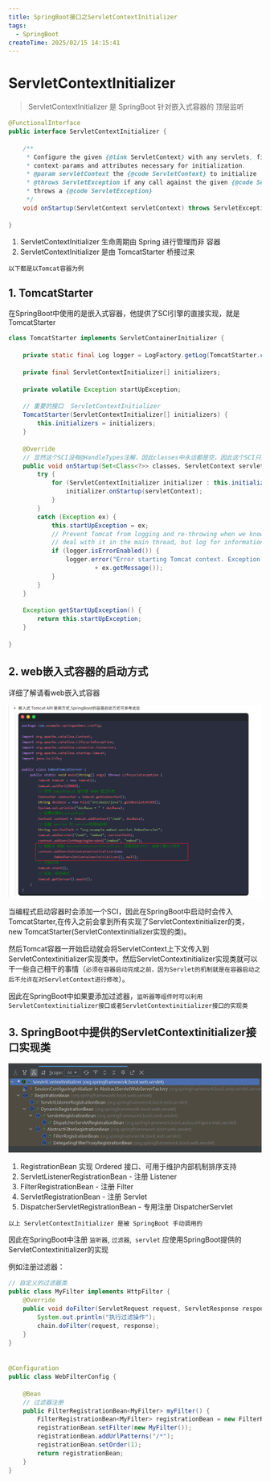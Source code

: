 ```yaml
---
title: SpringBoot接口之ServletContextInitializer
tags:
  - SpringBoot
createTime: 2025/02/15 14:15:41
---
```






# ServletContextInitializer

> ServletContextInitializer 是 SpringBoot 针对嵌入式容器的 顶层监听

```java
@FunctionalInterface
public interface ServletContextInitializer {

	/**
	 * Configure the given {@link ServletContext} with any servlets, filters, listeners
	 * context-params and attributes necessary for initialization.
	 * @param servletContext the {@code ServletContext} to initialize
	 * @throws ServletException if any call against the given {@code ServletContext}
	 * throws a {@code ServletException}
	 */
	void onStartup(ServletContext servletContext) throws ServletException;

}
```



1. ServletContextInitializer 生命周期由 Spring 进行管理而非  容器
2. ServletContextInitializer 是由 TomcatStarter 桥接过来

`以下都是以Tomcat容器为例`



## 1. TomcatStarter

在SpringBoot中使用的是嵌入式容器，他提供了SCI引擎的直接实现，就是TomcatStarter

```java
class TomcatStarter implements ServletContainerInitializer {

	private static final Log logger = LogFactory.getLog(TomcatStarter.class);

	private final ServletContextInitializer[] initializers;

	private volatile Exception startUpException;

    // 重要的接口  ServletContextInitializer
	TomcatStarter(ServletContextInitializer[] initializers) {
		this.initializers = initializers;
	}

	@Override
    // 显然这个SCI没有@HandleTypes注解，因此classes中永远都是空，因此这个SCI只是为了拿到容器的ServletContext传递给	   ServletContextInitializer，ServletContextInitializer中拿到ServletContext可以做任何想要做的事情（必须是容器启动完成之前）
	public void onStartup(Set<Class<?>> classes, ServletContext servletContext) throws ServletException {
		try {
			for (ServletContextInitializer initializer : this.initializers) {
				initializer.onStartup(servletContext);
			}
		}
		catch (Exception ex) {
			this.startUpException = ex;
			// Prevent Tomcat from logging and re-throwing when we know we can
			// deal with it in the main thread, but log for information here.
			if (logger.isErrorEnabled()) {
				logger.error("Error starting Tomcat context. Exception: " + ex.getClass().getName() + ". Message: "
						+ ex.getMessage());
			}
		}
	}

	Exception getStartUpException() {
		return this.startUpException;
	}

}
```



## 2. web嵌入式容器的启动方式

详细了解请看web嵌入式容器

![image-20250213110425563](assets/image-20250213110425563.png)

当编程式启动容器时会添加一个SCI，因此在SpringBoot中启动时会传入TomcatStarter,在传入之前会拿到所有实现了ServletContextinitializer的类，new TomcatStarter(ServletContextinitializer实现的类)。

然后Tomcat容器一开始启动就会将ServletContext上下文传入到ServletContextinitializer实现类中。然后ServletContextinitializer实现类就可以干一些自己相干的事情（`必须在容器启动完成之前，因为Servlet的机制就是在容器启动之后不允许在对ServletContext进行修改`）。

因此在SpringBoot中如果要添加过滤器，`监听器等组件时可以利用ServletContextinitializer接口或者ServletContextinitializer接口的实现类`



## 3. SpringBoot中提供的ServletContextinitializer接口实现类

![image-20250213111216209](assets/image-20250213111216209.png)



1. RegistrationBean 实现 Ordered 接口、可用于维护内部机制排序支持
2. ServletListenerRegistrationBean - 注册 Listener
3. FilterRegistrationBean - 注册 Filter
4. ServletRegistrationBean - 注册 Servlet
5. DispatcherServletRegistrationBean - 专用注册 DispatcherServlet

`以上 ServletContextInitializer 是被 SpringBoot 手动调用的`

因此在SpringBoot中注册 `监听器`, `过滤器`,` servlet` 应使用SpringBoot提供的ServletContextinitializer的实现



例如注册过滤器：

```java
// 自定义的过滤器类
public class MyFilter implements HttpFilter {
    @Override
    public void doFilter(ServletRequest request, ServletResponse response, FilterChain chain) throws IOException, ServletException {
        System.out.println("执行过滤操作");
        chain.doFilter(request, response);
    }
}


@Configuration
public class WebFilterConfig {
 
    @Bean
    // 过滤器注册
    public FilterRegistrationBean<MyFilter> myFilter() {
        FilterRegistrationBean<MyFilter> registrationBean = new FilterRegistrationBean<>();
        registrationBean.setFilter(new MyFilter());
        registrationBean.addUrlPatterns("/*");
        registrationBean.setOrder(1);
        return registrationBean;
    }
}
```

